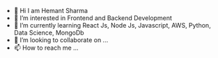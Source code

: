 - 👋 Hi I am Hemant Sharma
- 👀 I’m interested in Frontend and Backend Development
- 🌱 I’m currently learning React Js, Node Js, Javascript, AWS, Python, Data Science, MongoDb
- 💞️ I’m looking to collaborate on ...
- 📫 How to reach me ...

<!---
hemantsharmaace/hemantsharmaace is a ✨ special ✨ repository because its `README.md` (this file) appears on your GitHub profile.
You can click the Preview link to take a look at your changes.
--->
